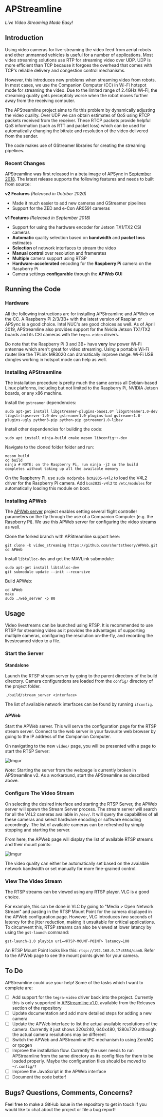 # APStreamline

*Live Video Streaming Made Easy!*

## Introduction

Using video cameras for live-streaming the video feed from aerial robots and other unmanned vehicles is useful for a number of applications. Most video streaming solutions use RTP for streaming video over UDP. UDP is more efficient than TCP because it forgoes the overhead that comes with TCP's reliable delivery and congestion control mechanisms.

However, this introduces new problems when streaming video from robots. In most cases, we use the Companion Computer (CC) in Wi-Fi hotspot mode for streaming the video. Due to the limited range of 2.4GHz Wi-Fi, the streaming quality gets perceptibly worse when the robot moves further away from the receiving computer.

The APStreamline project aims to fix this problem by dynamically adjusting the video quality. Over UDP we can obtain estimates of QoS using RTCP packets received from the receiver. These RTCP packets provide helpful QoS information (such as RTT and packet loss) which can be used for automatically changing the bitrate and resolution of the video delivered from the sender.

The code makes use of GStreamer libraries for creating the streaming pipelines.

### Recent Changes

APStreamline was first released in a beta image of APSync in [September 2018](https://discuss.ardupilot.org/t/apsync-with-apstreamline-beta/33247). The latest release supports the following features and needs to built from source:

**v2 Features** *(Released in October 2020)*

* Made it much easier to add new cameras and GStreamer pipelines
* Support for the ZED and e-Con AR0591 cameras

**v1 Features** *(Released in September 2018)*

* Support for using the hardware encoder for Jetson TX1/TX2
CSI cameras
* **Automatic** quality selection based on **bandwidth** and
**packet loss** estimates 
* **Selection** of network interfaces to stream the video 
* **Manual control** over resolution and framerates 
* **Multiple** camera support using RTSP 
* **Hardware-accelerated** encoding for the **Raspberry Pi**
camera on the Raspberry Pi
* Camera settings **configurable** through the **APWeb GUI**

## Running the Code

### Hardware

All the following instructions are for installing APStreamline and APWeb on the CC. A Raspberry Pi 2/3/3B+ with the latest version of Raspian or APSync is a good choice. Intel NUC's are good choices as well. As of April 2019, APStreamline also provides support for the Nvidia Jetson TX1/TX2 boards and its CSI cameras with the `tegra-video` drivers. 

Do note that the Raspberry Pi 3 and 3B+ have **very** low power Wi-Fi antennae which aren't great for video streaming. Using a portable Wi-Fi router like the TPLink MR3020 can dramatically improve range. Wi-Fi USB dongles working in hotspot mode can help as well.

### Installing APStreamline

The installation procedure is pretty much the same across all Debian-based Linux platforms, including but not limited to the Raspberry Pi, NVIDIA Jetson boards, or any x86 machine.

Install the `gstreamer` dependencies:

```
sudo apt-get install libgstreamer-plugins-base1.0* libgstreamer1.0-dev libgstrtspserver-1.0-dev gstreamer1.0-plugins-bad gstreamer1.0-plugins-ugly python3-pip python-pip gstreamer1.0-libav
```

Install other dependencies for building the code:

```
sudo apt install ninja-build cmake meson libconfig++-dev
```

Navigate to the cloned folder folder and run:

```
meson build
cd build
ninja # NOTE: on the Raspberry Pi, run ninja -j2 so the build completes without taking up all the available memory
```

On the Raspberry Pi, use `sudo modprobe bcm2835-v4l2` to load the V4L2 driver for the Raspberry Pi camera. Add `bcm2835-v4l2` to `/etc/modules` for automatically loading this module on boot.

### Installing APWeb

The [APWeb server](https://github.com/shortstheory/APWeb) project enables setting several flight controller parameters on the fly through the use of a Companion Computer (e.g. the Raspberry Pi). We use this APWeb server for configuring the video streams as well.

Clone the forked branch with APStreamline support here:

```
git clone -b video_streaming https://github.com/shortstheory/APWeb.git
cd APWeb
```

Install `libtalloc-dev` and get the MAVLink submodule:

```
sudo apt-get install libtalloc-dev
git submodule update --init --recursive
```

Build APWeb:

```
cd APWeb
make
sudo ./web_server -p 80
```

## Usage

Video livestreams can be launched using RTSP. It is recommended to use RTSP for streaming video as it provides the advantages of supporting multiple cameras, conifguring the resolution on-the-fly, and recording the livestreamed video to a file.

### Start the Server

#### Standalone

Launch the RTSP stream server by going to the parent directory of the build directory. Camera configurations are loaded from the `config/` directory of the project folder.

`./build/stream_server <interface>`

The list of available network interfaces can be found by running `ifconfig`.

#### APWeb

Start the APWeb server. This will serve the configuration page for the RTSP stream server. Connect to the web server in your favourite web browser by going to the IP address of the Companion Computer.

On navigating to the new `video/` page, you will be presented with a page to start the RTSP Server:

![Imgur](https://i.imgur.com/tgxesUP.png)

*Note:* Starting the server from the webpage is currently broken in APStreamline v2. As a workaround, start the APStreamline as described above.

### Configure The Video Stream

On selecting the desired interface and starting the RTSP Server, the APWeb server will spawn the Stream Server process. The stream server will search for all the V4L2 cameras available in `/dev/`. It will query the capabilities of all these cameras and select hardware encoding or software encoding accordingly. The list of available cameras can be refreshed by simply stopping and starting the server.

From here, the APWeb page will display the list of available RTSP streams and their mount points:

![Imgur](https://i.imgur.com/Ac76ScX.png)

The video quality can either be automatically set based on the avaialble network bandwidth or set manually for more fine-grained control.

### View The Video Stream

The RTSP streams can be viewed using any RTSP player. VLC is a good choice.

For example, this can be done in VLC by going to "Media > Open Network Stream" and pasting in the RTSP Mount Point for the camera displayed in the APWeb configuration page. However, VLC introduces *two* seconds of latency for the jitter reduction, making it unsuitable for critical applications. To circumvent this, RTSP streams can also be viewed at lower latency by using the `gst-launch` command:

`gst-launch-1.0 playbin uri=<RTSP-MOUNT-POINT> latency=100`

An RTSP Mount Point looks like this: `rtsp://192.168.0.17:8554/cam0`. Refer to the APWeb page to see the mount points given for your camera.

## To Do

APStreamline could use your help! Some of the tasks which I want to complete are:

- [ ] Add support for the `tegra-video` driver back into the project. Currently this is only supported in [APStreamline v1.0](https://github.com/shortstheory/adaptive-streaming/releases/tag/v1.0), available from the Releases section of the repository
- [ ] Update documentation and add more detailed steps for adding a new camera
- [ ] Update the APWeb interface to list the actual available resolutions of the camera. Currently it just shows 320x240, 640x480, 1280x720 although the actual camera resolutions may be different
- [ ] Switch the APWeb and APStreamline IPC mechanism to using ZeroMQ or rpcgen
- [ ] Improve the installation flow. Currently the user needs to run APStreamline from the same directory as its config files for them to be loaded properly. Maybe the configuration files should be moved to `~/.config/?`
- [ ] Improve the JavaScript in the APWeb interface
- [ ] Document the code better!

## Bugs? Questions, Comments, Concerns?

Feel free to make a GitHub issue in the repository to get in touch if you would like to chat about the project or file a bug report!